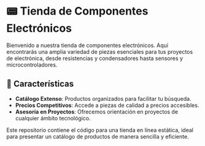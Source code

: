 # 📟 Tienda de Componentes Electrónicos

Bienvenido a nuestra tienda de componentes electrónicos. Aquí encontrarás una amplia variedad de piezas esenciales para tus proyectos de electrónica, desde resistencias y condensadores hasta sensores y microcontroladores.

## 🚀 Características

- **Catálogo Extenso**: Productos organizados para facilitar tu búsqueda.
- **Precios Competitivos**: Accede a piezas de calidad a precios accesibles.
- **Asesoría en Proyectos**: Ofrecemos orientación en proyectos de cualquier ámbito tecnológico.

Este repositorio contiene el código para una tienda en línea estática, ideal para presentar un catálogo de productos de manera sencilla y eficiente.
